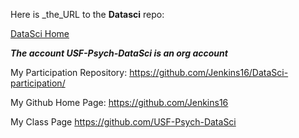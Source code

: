 Here is _the_URL to the **Datasci** repo:

[DataSci Home](https://github.com/USF-Psych-DataSci/DataSci-home)

***The account USF-Psych-DataSci is an org account***

My Participation Repository:
https://github.com/Jenkins16/DataSci-participation/

My Github Home Page:
https://github.com/Jenkins16

My Class Page
https://github.com/USF-Psych-DataSci